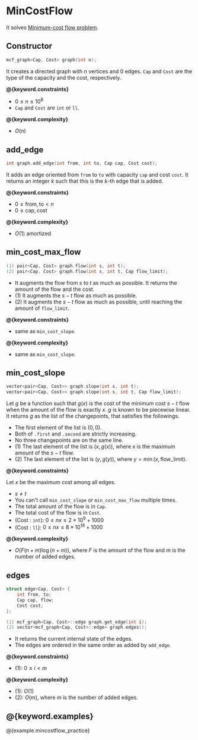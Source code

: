 # MinCostFlow

It solves [Minimum-cost flow problem](https://en.wikipedia.org/wiki/Minimum-cost_flow_problem).

## Constructor

```cpp
mcf_graph<Cap, Cost> graph(int n);
```

It creates a directed graph with $n$ vertices and $0$ edges. `Cap` and `Cost` are the type of the capacity and the cost, respectively.

**@{keyword.constraints}**

- $0 \leq n \leq 10^8$
- `Cap` and `Cost` are `int` or `ll`.

**@{keyword.complexity}**

- $O(n)$

## add_edge

```cpp
int graph.add_edge(int from, int to, Cap cap, Cost cost);
```

It adds an edge oriented from `from` to `to` with capacity `cap` and cost `cost`. It returns an integer $k$ such that this is the $k$-th edge that is added.

**@{keyword.constraints}**

- $0 \leq \mathrm{from}, \mathrm{to} \lt n$
- $0 \leq \mathrm{cap}, \mathrm{cost}$

**@{keyword.complexity}**

- $O(1)$ amortized

## min_cost_max_flow

```cpp
(1) pair<Cap, Cost> graph.flow(int s, int t);
(2) pair<Cap, Cost> graph.flow(int s, int t, Cap flow_limit);
```

- It augments the flow from $s$ to $t$ as much as possible. It returns the amount of the flow and the cost.
- (1) It augments the $s-t$ flow as much as possible.
- (2) It augments the $s-t$ flow as much as possible, until reaching the amount of `flow_limit`.

**@{keyword.constraints}**

- same as `min_cost_slope`.

**@{keyword.complexity}**

- same as `min_cost_slope`.

## min_cost_slope

```cpp
vector<pair<Cap, Cost>> graph.slope(int s, int t);
vector<pair<Cap, Cost>> graph.slope(int s, int t, Cap flow_limit);
```

Let $g$ be a function such that $g(x)$ is the cost of the minimum cost $s-t$ flow when the amount of the flow is exactly $x$. $g$ is known to be piecewise linear.
It returns $g$ as the list of the changepoints, that satisfies the followings.

- The first element of the list is $(0, 0)$.
- Both of `.first` and `.second` are strictly increasing.
- No three changepoints are on the same line.
- (1) The last element of the list is $(x, g(x))$, where $x$ is the maximum amount of the $s-t$ flow.
- (2) The last element of the list is $(y, g(y))$, where $y = \min(x, \mathrm{flow\_limit})$.

**@{keyword.constraints}**

Let $x$ be the maximum cost among all edges.

- $s \neq t$
- You can't call `min_cost_slope` or `min_cost_max_flow` multiple times.
- The total amount of the flow is in `Cap`.
- The total cost of the flow is in `Cost`.
- (Cost : `int`): $0 \leq nx \leq 2 \times 10^9 + 1000$
- (Cost : `ll`): $0 \leq nx \leq 8 \times 10^{18} + 1000$

**@{keyword.complexity}**

- $O(F (n + m) \log (n + m))$, where $F$ is the amount of the flow and $m$ is the number of added edges.

## edges

```cpp
struct edge<Cap, Cost> {
    int from, to;
    Cap cap, flow;
    Cost cost;
};

(1) mcf_graph<Cap, Cost>::edge graph.get_edge(int i);
(2) vector<mcf_graph<Cap, Cost>::edge> graph.edges();
```

- It returns the current internal state of the edges.
- The edges are ordered in the same order as added by `add_edge`.

**@{keyword.constraints}**

- (1): $0 \leq i \lt m$

**@{keyword.complexity}**

- (1): $O(1)$
- (2): $O(m)$, where $m$ is the number of added edges.

## @{keyword.examples}

@{example.mincostflow_practice}
